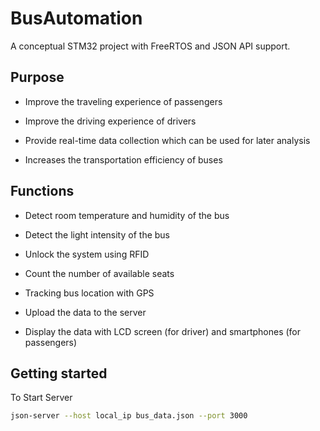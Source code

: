 # BusAutomation
A conceptual STM32 project with FreeRTOS and JSON API support.

## Purpose
- Improve the traveling experience of passengers

- Improve the driving experience of drivers

- Provide real-time data collection which can be used for later analysis

- Increases the transportation efficiency of buses

## Functions
- Detect room temperature and humidity of the bus

- Detect the light intensity of the bus

- Unlock the system using RFID

- Count the number of available seats

- Tracking bus location with GPS

- Upload the data to the server

- Display the data with LCD screen (for driver) and smartphones (for passengers)

## Getting started
To Start Server
```bash
json-server --host local_ip bus_data.json --port 3000
```
